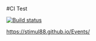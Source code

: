 #CI Test

[![Build status](https://ci.appveyor.com/api/projects/status/r5x0auxeg1uwp749/branch/main?svg=true)](https://ci.appveyor.com/project/Stimul88/events/branch/main)

https://stimul88.github.io/Events/
